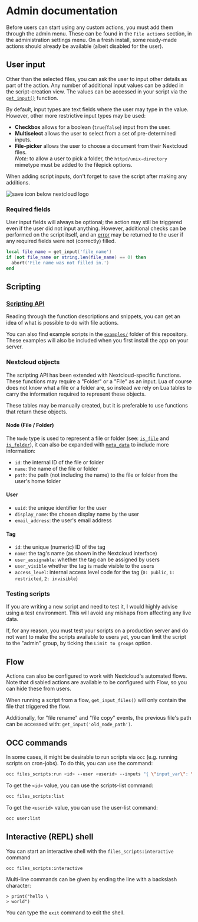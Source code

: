 # Admin documentation

Before users can start using any custom actions, you must add them through the admin menu. These can be found in the `File actions` section, in the administration settings menu. On a fresh install, some ready-made actions should already be available (albeit disabled for the user).

## User input
Other than the selected files, you can ask the user to input other details as part of the action. Any number of additional input values can be added in the script-creation view. The values can be accessed in your script via the [`get_input()`](Functions.md#get_input) function. 

By default, input types are text fields where the user may type in the value. However, other more restrictive input types may be used:

- **Checkbox** allows for a boolean (`true`/`false`) input from the user.
- **Multiselect** allows the user to select from a set of pre-determined inputs.
- **File-picker** allows the user to choose a document from their Nextcloud files.  
*Note:* to allow a user to pick a folder, the `httpd/unix-directory` mimetype must be added to the filepick options. 

When adding script inputs, don't forget to save the script after making any additions.

![save icon below nextcloud logo](../screenshots/docs/save.png)

### Required fields
User input fields will always be optional; the action may still be triggered even if the user did not input anything. However, additional checks can be performed on the script itself, and an [error](Functions.md#abort) may be returned to the user if any required fields were not (correctly) filled.

```lua
local file_name = get_input('file_name')
if (not file_name or string.len(file_name) == 0) then
  abort('File name was not filled in.')
end 
```


## Scripting

### [Scripting API](Functions.md)
Reading through the function descriptions and snippets, you can get an idea of what is possible to do with file actions.

You can also find example scripts in the [`examples/`](/examples) folder of this repository. These examples will also be included when you first install the app on your server.

### Nextcloud objects
The scripting API has been extended with Nextcloud-specific functions. These functions may require a "Folder" or a "File" as an input. Lua of course does not know what a file or a folder are, so instead we rely on Lua tables to carry the information required to represent these objects.

These tables may be manually created, but it is preferable to use functions that return these objects.

#### Node (File / Folder)
The `Node` type is used to represent a file or folder (see: [`is_file`](Functions.md#is_file) and [`is_folder`](Functions.md#is_folder)), it can also be expanded with [`meta_data`](Functions.md#meta_data) to include more information:
 * `id`: the internal ID of the file or folder
 * `name`: the name of the file or folder
 * `path`: the path (not including the name) to the file or folder from the user's home folder 

#### User
 * `uuid`: the unique identifier for the user
 * `display_name`: the chosen display name by the user
 * `email_address`: the user's email address

#### Tag
 * `id`: the unique (numeric) ID of the tag
 * `name`: the tag's name (as shown in the Nextcloud interface)
 * `user_assignable`: whether the tag can be assigned by users
 * `user_visible` whether the tag is made visible to the users
 * `access_level`: internal access level code for the tag (`0: public`, `1: restricted`, `2: invisible`)

### Testing scripts

If you are writing a new script and need to test it, I would highly advise using a test environment. This will avoid any mishaps from affecting any live data.

If, for any reason, you must test your scripts on a production server and do not want to make the scripts available to users yet, you can limit the script to the "admin" group, by ticking the `Limit to groups` option.

## Flow

Actions can also be configured to work with Nextcloud's automated flows. Note that disabled actions are available to be configured with Flow, so you can hide these from users.

When running a script from a flow, `get_input_files()` will only contain the file that triggered the flow. 

Additionally, for "file rename" and "file copy" events, the previous file's path can be accessed with: `get_input('old_node_path')`.


## OCC commands

In some cases, it might be desirable to run scripts via `occ` (e.g. running scripts on cron-jobs). To do this, you can use the command:
```sh
occ files_scripts:run <id> --user <userid> --inputs "{ \"input_var\": \"hello world\" }"
```

To get the `<id>` value, you can use the scripts-list command:
```sh
occ files_scripts:list
```

To get the `<userid>` value, you can use the user-list command:
```sh
occ user:list
```

## Interactive (REPL) shell
You can start an interactive shell with the `files_scripts:interactive` command
```sh
occ files_scripts:interactive
```

Multi-line commands can be given by ending the line with a backslash character:
```
> print("hello \
> world")
```
You can type the `exit` command to exit the shell.
